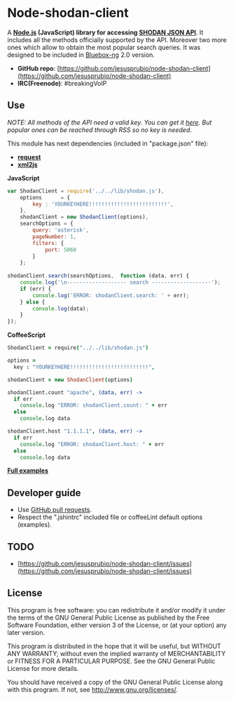 Node-shodan-client
==================
A **[Node.js](http://nodejs.org/) (JavaScript) library for accessing [SHODAN JSON API](https://developers.shodan.io/shodan-rest.html)**. It includes all the methods officially supported by the API. Moreover two more ones which allow to obtain the most popular search queries. It was designed to be included in [Bluebox-ng](https://github.com/jesusprubio/bluebox-ng) 2.0 version.

- **GitHub repo**: [https://github.com/jesusprubio/node-shodan-client](https://github.com/jesusprubio/node-shodan-client)
- **IRC(Freenode)**: #breakingVoIP

Use
---
*NOTE: All methods of the API need a valid key. You can get it [here](http://www.shodanhq.com/api_doc). But popular ones can be reached through RSS so no key is needed.*

This module has next dependencies (included in "package.json" file):

- **[request](https://github.com/mikeal/request)**
- **[xml2js](https://github.com/Leonidas-from-XIV/node-xml2js)**

**JavaScript**
```javascript
var ShodanClient = require('../../lib/shodan.js'),
    options      = {
        key : 'YOURKEYHERE!!!!!!!!!!!!!!!!!!!!!!!!!',
    },
    shodanClient = new ShodanClient(options),
    searchOptions = {
        query: 'asterisk',
        pageNumber: 1,
        filters: {
            port: 5060
        }
    };
    
shodanClient.search(searchOptions,  function (data, err) {
    console.log('\n------------------- search -------------------');
    if (err) {
        console.log('ERROR: shodanClient.search: ' + err);
    } else {
        console.log(data);
    }
});
```

**CoffeeScript**
```coffeescript
ShodanClient = require("../../lib/shodan.js")

options =
  key : "YOURKEYHERE!!!!!!!!!!!!!!!!!!!!!!!!!",

shodanClient = new ShodanClient(options)

shodanClient.count "apache", (data, err) ->
  if err
    console.log "ERROR: shodanClient.count: " + err
  else
    console.log data

shodanClient.host "1.1.1.1", (data, err) ->
  if err
    console.log "ERROR: shodanClient.host: " + err
  else
    console.log data
```

[**Full examples**](../tree/master/examples)

Developer guide
---------------
- Use [GitHub pull requests](https://help.github.com/articles/using-pull-requests).
- Respect the ".jshintrc" included file or coffeeLint default options (examples).

TODO
----
- [https://github.com/jesusprubio/node-shodan-client/issues](https://github.com/jesusprubio/node-shodan-client/issues)

License
-------
This program is free software: you can redistribute it and/or modify
it under the terms of the GNU General Public License as published by
the Free Software Foundation, either version 3 of the License, or
(at your option) any later version.

This program is distributed in the hope that it will be useful,
but WITHOUT ANY WARRANTY; without even the implied warranty of
MERCHANTABILITY or FITNESS FOR A PARTICULAR PURPOSE.  See the
GNU General Public License for more details.

You should have received a copy of the GNU General Public License
along with this program.  If not, see <http://www.gnu.org/licenses/>.